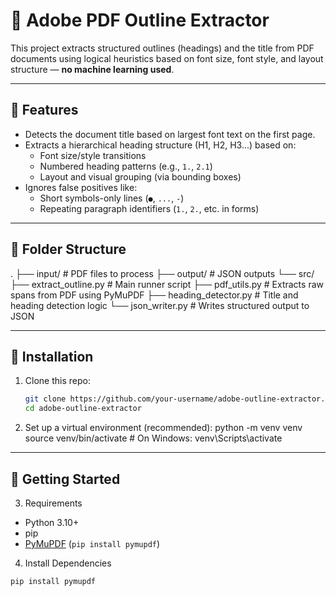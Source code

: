 # 📝 Adobe PDF Outline Extractor

This project extracts structured outlines (headings) and the title from PDF documents using logical heuristics based on font size, font style, and layout structure — **no machine learning used**.

---

## 📌 Features

- Detects the document title based on largest font text on the first page.
- Extracts a hierarchical heading structure (H1, H2, H3...) based on:
  - Font size/style transitions
  - Numbered heading patterns (e.g., `1.`, `2.1`)
  - Layout and visual grouping (via bounding boxes)
- Ignores false positives like:
  - Short symbols-only lines (`●`, `...`, `-`)
  - Repeating paragraph identifiers (`1.`, `2.`, etc. in forms)

---

## 📂 Folder Structure

.
├── input/                # PDF files to process
├── output/               # JSON outputs
└── src/
    ├── extract_outline.py    # Main runner script
    ├── pdf_utils.py          # Extracts raw spans from PDF using PyMuPDF
    ├── heading_detector.py   # Title and heading detection logic
    └── json_writer.py        # Writes structured output to JSON


---

## 🚀 Installation

1. Clone this repo:
   ```bash
   git clone https://github.com/your-username/adobe-outline-extractor.git
   cd adobe-outline-extractor
2. Set up a virtual environment (recommended):
python -m venv venv
source venv/bin/activate  # On Windows: venv\Scripts\activate


---

## 🚀 Getting Started

3. Requirements

- Python 3.10+
- pip
- [PyMuPDF](https://pymupdf.readthedocs.io/) (`pip install pymupdf`)

4. Install Dependencies

```bash
pip install pymupdf

